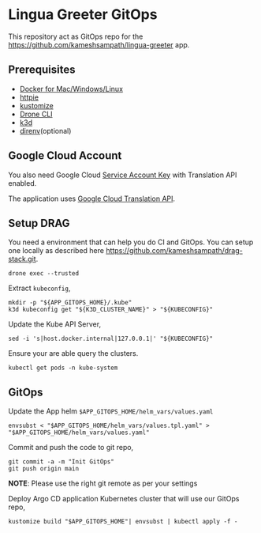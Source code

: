 # Lingua Greeter GitOps

This repository act as GitOps repo for the <https://github.com/kameshsampath/lingua-greeter> app.

## Prerequisites

- [Docker for Mac/Windows/Linux](https://www.docker.com/products/docker-desktop)
- [httpie](https://httpie.org/)
- [kustomize](https://kustomize.io/)
- [Drone CLI](https://docs.drone.io/cli/install/)
- [k3d](https://k3d.io)
- [direnv](https://direnv.net)(optional)

## Google Cloud Account

You also need Google Cloud [Service Account Key](https://cloud.google.com/iam/docs/creating-managing-service-account-keys) with Translation API enabled.

The application uses [Google Cloud Translation API](https://cloud.google.com/translate/docs/quickstarts).

## Setup DRAG

You need a environment that can help you do CI and GitOps. You can setup one locally as described here <https://github.com/kameshsampath/drag-stack.git>.

```shell
drone exec --trusted
```

Extract `kubeconfig`,

```shell
mkdir -p "${APP_GITOPS_HOME}/.kube"
k3d kubeconfig get "${K3D_CLUSTER_NAME}" > "${KUBECONFIG}"
```

Update the Kube API Server,

```shell
sed -i 's|host.docker.internal|127.0.0.1|' "${KUBECONFIG}"
```

Ensure your are able query the clusters.

```shell
kubectl get pods -n kube-system
```

## GitOps

Update the App helm `$APP_GITOPS_HOME/helm_vars/values.yaml`

```shell
envsubst < "$APP_GITOPS_HOME/helm_vars/values.tpl.yaml" > "$APP_GITOPS_HOME/helm_vars/values.yaml"
```

Commit and push the code to git repo,

```shell
git commit -a -m "Init GitOps"
git push origin main
```

**NOTE**: Please use the right git remote as per your settings

Deploy Argo CD application Kubernetes cluster that will use our GitOps repo,

```shell
kustomize build "$APP_GITOPS_HOME"| envsubst | kubectl apply -f -
```
